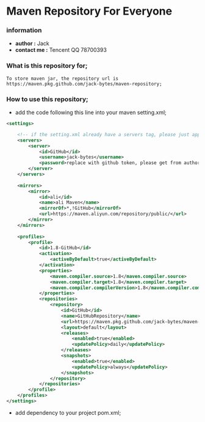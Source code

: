 # Maven Repository For Everyone

### information
- **author :** Jack
- **contact me :** Tencent QQ 78700393


### What is this repository for;

    To store maven jar, the repository url is https://maven.pkg.github.com/jack-bytes/maven-repository;

### How to use this repository;

- add the code following this line into your maven setting.xml;

```xml
<settings>

    <!-- if the setting.xml already have a servers tag, please just append server tag into servers; -->
    <servers>
        <server>
            <id>GitHub</id>
            <username>jack-bytes</username>
            <password>replace with github token, please get from author of this repository</password>
        </server>
    </servers>
    
    <mirrors>
        <mirror>
            <id>ali</id>
            <name>ali Maven</name>
            <mirrorOf>*,!GitHub</mirrorOf>
            <url>https://maven.aliyun.com/repository/public/</url>
        </mirror>
    </mirrors>
    
    <profiles>
        <profile>
            <id>1.8-GitHub</id>
            <activation>
                <activeByDefault>true</activeByDefault>
            </activation>
            <properties>
                <maven.compiler.source>1.8</maven.compiler.source>
                <maven.compiler.target>1.8</maven.compiler.target>
                <maven.compiler.compilerVersion>1.8</maven.compiler.compilerVersion>
            </properties>
            <repositories>
                <repository>
                    <id>GitHub</id>
                    <name>GitHubRepository</name>
                    <url>https://maven.pkg.github.com/jack-bytes/maven-repository</url>
                    <layout>default</layout>
                    <releases>
                        <enabled>true</enabled>
                        <updatePolicy>daily</updatePolicy>
                    </releases>
                    <snapshots>
                        <enabled>true</enabled>
                        <updatePolicy>always</updatePolicy>
                    </snapshots>
                </repository>
            </repositories>
        </profile>
    </profiles>
</settings>
```
- add dependency to your project pom.xml;